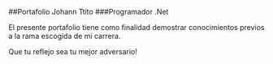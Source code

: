 ##Portafolio Johann Ttito
###Programador .Net

El presente portafolio tiene como finalidad demostrar conocimientos previos a la rama escogida de mi carrera.
  
  Que tu reflejo sea tu mejor adversario!